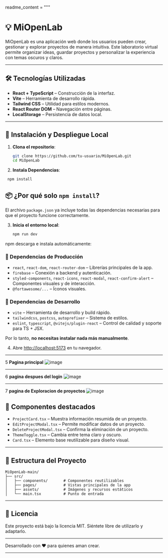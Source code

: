 readme_content = """
# 💡 MiOpenLab

MiOpenLab es una aplicación web donde los usuarios pueden crear, gestionar y explorar proyectos de manera intuitiva. Este laboratorio virtual permite organizar ideas, guardar proyectos y personalizar la experiencia con temas oscuros y claros.

---

## 🛠️ Tecnologías Utilizadas

- **React + TypeScript** – Construcción de la interfaz.
- **Vite** – Herramienta de desarrollo rápida.
- **Tailwind CSS** – Utilidad para estilos modernos.
- **React Router DOM** – Navegación entre páginas.
- **LocalStorage** – Persistencia de datos local.

---

## 🚀 Instalación y Despliegue Local

1. **Clona el repositorio**:

   ```bash
   git clone https://github.com/tu-usuario/MiOpenLab.git
   cd MiOpenLab
   ```
2.  **Instala Dependencias**:
  ```bash
   npm install
   ```
## 📦 ¿Por qué solo `npm install`?

El archivo `package.json` ya incluye todas las dependencias necesarias para que el proyecto funcione correctamente.

3. **Inicia el entorno local**:

   ```bash
   npm run dev
   ```
npm descarga e instala automáticamente:

### 🔧 Dependencias de Producción
- `react`, `react-dom`, `react-router-dom` – Librerías principales de la app.
- `firebase` – Conexión a backend y autenticación.
- `styled-components`, `react-icons`, `react-modal`, `react-confirm-alert` – Componentes visuales y de interacción.
- `@fortawesome/...` – Íconos visuales.

### 🧪 Dependencias de Desarrollo
- `vite` – Herramienta de desarrollo y build rápido.
- `tailwindcss`, `postcss`, `autoprefixer` – Sistema de estilos.
- `eslint`, `typescript`, `@vitejs/plugin-react` – Control de calidad y soporte para TS + JSX.

Por lo tanto, **no necesitas instalar nada más manualmente**.


4. Abre [http://localhost:5173](http://localhost:5173) en tu navegador.

---
5 **Pagina principal**
![image](https://github.com/user-attachments/assets/4de8a1fb-c683-45a1-983d-07c404c88974)

---

6 **pagina despues del login**
![image](https://github.com/user-attachments/assets/ca0dc0ec-46c0-4534-bc72-dbede3ec2657)

---

7 **pagina de Exploracion de proyectos**
![image](https://github.com/user-attachments/assets/08c5c3ee-2a72-4ed6-b86c-6bace0681167)


## 🧩 Componentes destacados

- `ProjectCard.tsx` – Muestra información resumida de un proyecto.
- `EditProjectModal.tsx` – Permite modificar datos de un proyecto.
- `DeleteProjectModal.tsx` – Confirma la eliminación de un proyecto.
- `ThemeToggle.tsx` – Cambia entre tema claro y oscuro.
- `Card.tsx` – Elemento base reutilizable para diseño visual.

---

## 📁 Estructura del Proyecto

```
MiOpenLab-main/
├── src/
│   ├── components/       # Componentes reutilizables
│   ├── pages/            # Vistas principales de la app
│   ├── assets/           # Imágenes y recursos estáticos
│   └── main.tsx          # Punto de entrada
```

---
## 📜 Licencia

Este proyecto está bajo la licencia MIT. Siéntete libre de utilizarlo y adaptarlo.

---

Desarrollado con ❤️ para quienes aman crear.

---


